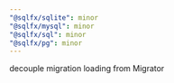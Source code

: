 ```yaml
---
"@sqlfx/sqlite": minor
"@sqlfx/mysql": minor
"@sqlfx/sql": minor
"@sqlfx/pg": minor
---
```


decouple migration loading from Migrator
